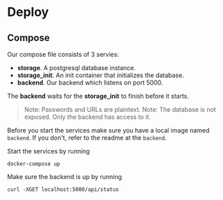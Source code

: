 # Deploy

## Compose

Our compose file consists of 3 servies:

- **storage**. A postgresql database instance.
- **storage_init**. An init container that initializes the database.
- **backend**. Our backend which listens on port 5000.

The **backend** waits for the **storage_init** to finish before it starts.

> Note: Passwords and URLs are plaintext.
> Note: The database is not exposed. Only the backend has access to it.

Before you start the services make sure you have a local image named `backend`. If you don't, refer to the readme at the `backend`.

Start the services by running

    docker-compose up

Make sure the backend is up by running

    curl -XGET localhost:5000/api/status
